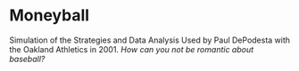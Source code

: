# Moneyball
Simulation of the Strategies and Data Analysis Used by Paul DePodesta with the Oakland Athletics in 2001.
<i> How can you not be romantic about baseball? </i>

